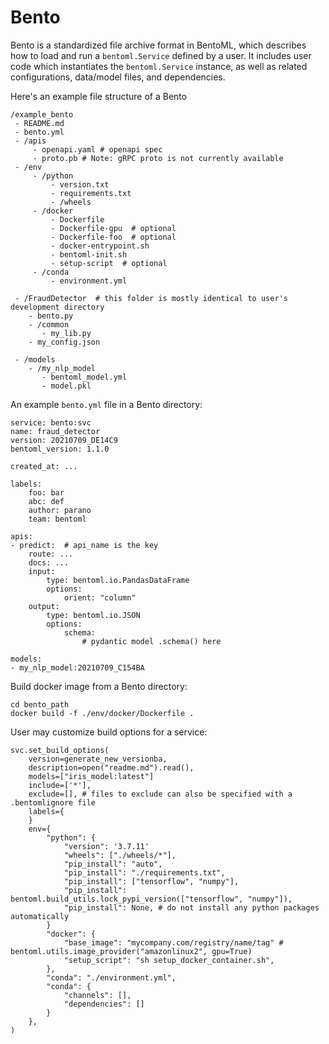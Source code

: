  # Bento

Bento is a standardized file archive format in BentoML, which describes how to load
and run a `bentoml.Service` defined by a user. It includes user code which instantiates
the `bentoml.Service` instance, as well as related configurations, data/model files,
and dependencies.

Here's an example file structure of a Bento

    /example_bento
     - README.md
     - bento.yml
     - /apis
         - openapi.yaml # openapi spec
         - proto.pb # Note: gRPC proto is not currently available
     - /env
         - /python
             - version.txt
             - requirements.txt
             - /wheels
         - /docker
             - Dockerfile
             - Dockerfile-gpu  # optional
             - Dockerfile-foo  # optional
             - docker-entrypoint.sh
             - bentoml-init.sh
             - setup-script  # optional
         - /conda
             - environment.yml

     - /FraudDetector  # this folder is mostly identical to user's development directory
        - bento.py
        - /common
           - my_lib.py
        - my_config.json

     - /models
        - /my_nlp_model
           - bentoml_model.yml
           - model.pkl


An example `bento.yml` file in a Bento directory:

    service: bento:svc
    name: fraud_detector
    version: 20210709_DE14C9
    bentoml_version: 1.1.0

    created_at: ...

    labels:
        foo: bar
        abc: def
        author: parano
        team: bentoml

    apis:
    - predict:  # api_name is the key
        route: ...
        docs: ...
        input:
            type: bentoml.io.PandasDataFrame
            options:
                orient: "column"
        output:
            type: bentoml.io.JSON
            options:
                schema:
                    # pydantic model .schema() here

    models:
    - my_nlp_model:20210709_C154BA



Build docker image from a Bento directory:

    cd bento_path
    docker build -f ./env/docker/Dockerfile .


User may customize build options for a service:

    svc.set_build_options(
		version=generate_new_versionba,
		description=open("readme.md").read(),
		models=["iris_model:latest"]
		include=['*'],
		exclude=[], # files to exclude can also be specified with a .bentomlignore file
		labels={
		}
		env={
			"python": {
				"version": '3.7.11'
				"wheels": ["./wheels/*"],
				"pip_install": "auto",
				"pip_install": "./requirements.txt",
			    "pip_install": ["tensorflow", "numpy"],
                "pip_install": bentoml.build_utils.lock_pypi_version(["tensorflow", "numpy"]),
				"pip_install": None, # do not install any python packages automatically
			}
			"docker": {
				"base_image": "mycompany.com/registry/name/tag" # bentoml.utils.image_provider("amazonlinux2", gpu=True)
				"setup_script": "sh setup_docker_container.sh",
			},
			"conda": "./environment.yml",
			"conda": {
                "channels": [],
                "dependencies": []
            }
		},
    )
